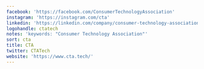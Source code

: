 ```yaml
---
facebook: 'https://facebook.com/ConsumerTechnologyAssociation'
instagram: 'https://instagram.com/cta'
linkedin: 'https://linkedin.com/company/consumer-technology-association'
logohandle: ctatech
notes: 'keywords: "Consumer Technology Association"'
sort: cta
title: CTA
twitter: CTATech
website: 'https://www.cta.tech/'
---
```

